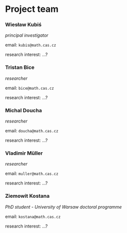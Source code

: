 # Project team

### Wiesław Kubiś
*principal investigator*

email: `kubis@math.cas.cz`

research interest: ...?

### Tristan Bice
*researcher*

email: `bice@math.cas.cz`

research interest: ...?

### Michal Doucha
*researcher*

email: `doucha@math.cas.cz`

research interest: ...?

### Vladimir Müller
*researcher*

email: `muller@math.cas.cz`

research interest: ...?

### Ziemowit Kostana
*PhD student - University of Warsaw doctoral programme*

email: `kostana@math.cas.cz`

research interest: ...?
